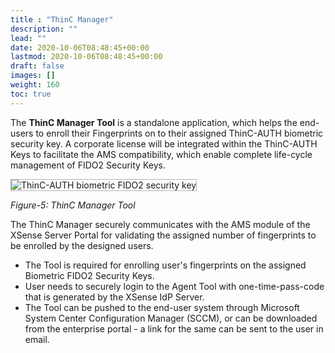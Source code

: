 ```yaml
---
title : "ThinC Manager"
description: ""
lead: ""
date: 2020-10-06T08:48:45+00:00
lastmod: 2020-10-06T08:48:45+00:00
draft: false
images: []
weight: 160
toc: true
---
```



The **ThinC Manager Tool** is a standalone application, which helps the end-users to enroll their Fingerprints on to their assigned ThinC-AUTH biometric security key. A corporate license will be integrated within the ThinC-AUTH Keys to facilitate the AMS compatibility, which enable complete life-cycle management of FIDO2 Security Keys.

<img style="border:0.5px solid #b5b5b5;" src="assets/_AMS_Agent_Tool.png" alt="ThinC-AUTH biometric FIDO2 security key">

*Figure-5: ThinC Manager Tool*

The ThinC Manager securely communicates with the AMS module of the XSense Server Portal for validating the assigned number of fingerprints to be enrolled by the designed users. 

- The Tool is required for enrolling user's fingerprints on the assigned Biometric FIDO2 Security Keys.
- User needs to securely login to the Agent Tool with one-time-pass-code that is generated by the XSense IdP Server.
- The Tool can be pushed to the end-user system through Microsoft System Center Configuration Manager (SCCM), or can be downloaded from the enterprise portal - a link for the same can be sent to the user in email.


